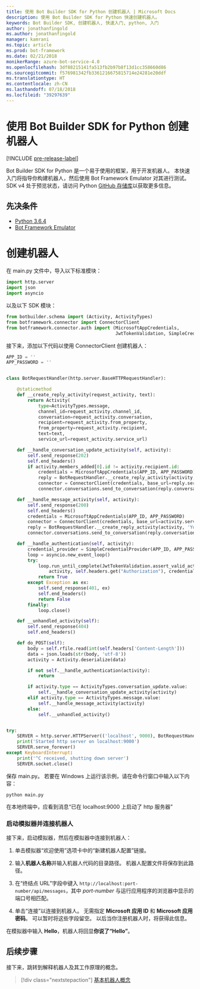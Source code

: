 ```yaml
---
title: 使用 Bot Builder SDK for Python 创建机器人 | Microsoft Docs
description: 使用 Bot Builder SDK for Python 快速创建机器人。
keywords: Bot Builder SDK, 创建机器人, 快速入门, python, 入门
author: jonathanfingold
ms.author: jonathanfingold
manager: kamrani
ms.topic: article
ms.prod: bot-framework
ms.date: 02/21/2018
monikerRange: azure-bot-service-4.0
ms.openlocfilehash: 3df88215141fa513fb2b97b8f13d1cc358660d86
ms.sourcegitcommit: f576981342fb3361216675815714e24281e20ddf
ms.translationtype: HT
ms.contentlocale: zh-CN
ms.lasthandoff: 07/18/2018
ms.locfileid: "39297639"
---
```

# <a name="create-a-bot-with-the-bot-builder-sdk-for-python"></a>使用 Bot Builder SDK for Python 创建机器人
[!INCLUDE [pre-release-label](../includes/pre-release-label.md)]

Bot Builder SDK for Python 是一个易于使用的框架，用于开发机器人。 本快速入门将指导你构建机器人，然后使用 Bot Framework Emulator 对其进行测试。 SDK v4 处于预览状态，请访问 Python [GitHub 存储库](https://github.com/Microsoft/botbuilder-python)以获取更多信息。 

## <a name="pre-requisite"></a>先决条件
- [Python 3.6.4](https://www.python.org/downloads/) 
- [Bot Framework Emulator](https://github.com/Microsoft/BotFramework-Emulator/releases)

# <a name="create-a-bot"></a>创建机器人
在 main.py 文件中，导入以下标准模块：

```python
import http.server
import json
import asyncio
```

以及以下 SDK 模块：
```python
from botbuilder.schema import (Activity, ActivityTypes)
from botframework.connector import ConnectorClient
from botframework.connector.auth import (MicrosoftAppCredentials,
                                         JwtTokenValidation, SimpleCredentialProvider)
```
接下来，添加以下代码以使用 ConnectorClient 创建机器人：
```python
APP_ID = ''
APP_PASSWORD = ''


class BotRequestHandler(http.server.BaseHTTPRequestHandler):

    @staticmethod
    def __create_reply_activity(request_activity, text):
        return Activity(
            type=ActivityTypes.message,
            channel_id=request_activity.channel_id,
            conversation=request_activity.conversation,
            recipient=request_activity.from_property,
            from_property=request_activity.recipient,
            text=text,
            service_url=request_activity.service_url)

    def __handle_conversation_update_activity(self, activity):
        self.send_response(202)
        self.end_headers()
        if activity.members_added[0].id != activity.recipient.id:
            credentials = MicrosoftAppCredentials(APP_ID, APP_PASSWORD)
            reply = BotRequestHandler.__create_reply_activity(activity, 'Hello and welcome to the echo bot!')
            connector = ConnectorClient(credentials, base_url=reply.service_url)
            connector.conversations.send_to_conversation(reply.conversation.id, reply)

    def __handle_message_activity(self, activity):
        self.send_response(200)
        self.end_headers()
        credentials = MicrosoftAppCredentials(APP_ID, APP_PASSWORD)
        connector = ConnectorClient(credentials, base_url=activity.service_url)
        reply = BotRequestHandler.__create_reply_activity(activity, 'You said: %s' % activity.text)
        connector.conversations.send_to_conversation(reply.conversation.id, reply)

    def __handle_authentication(self, activity):
        credential_provider = SimpleCredentialProvider(APP_ID, APP_PASSWORD)
        loop = asyncio.new_event_loop()
        try:
            loop.run_until_complete(JwtTokenValidation.assert_valid_activity(
                activity, self.headers.get("Authorization"), credential_provider))
            return True
        except Exception as ex:
            self.send_response(401, ex)
            self.end_headers()
            return False
        finally:
            loop.close()

    def __unhandled_activity(self):
        self.send_response(404)
        self.end_headers()

    def do_POST(self):
        body = self.rfile.read(int(self.headers['Content-Length']))
        data = json.loads(str(body, 'utf-8'))
        activity = Activity.deserialize(data)

        if not self.__handle_authentication(activity):
            return

        if activity.type == ActivityTypes.conversation_update.value:
            self.__handle_conversation_update_activity(activity)
        elif activity.type == ActivityTypes.message.value:
            self.__handle_message_activity(activity)
        else:
            self.__unhandled_activity()


try:
    SERVER = http.server.HTTPServer(('localhost', 9000), BotRequestHandler)
    print('Started http server on localhost:9000')
    SERVER.serve_forever()
except KeyboardInterrupt:
    print('^C received, shutting down server')
    SERVER.socket.close()
```


保存 main.py。 若要在 Windows 上运行该示例，请在命令行窗口中输入以下内容：
```
python main.py
```
在本地终端中，应看到消息“已在 localhost:9000 上启动了 http 服务器”

### <a name="start-the-emulator-and-connect-your-bot"></a>启动模拟器并连接机器人

接下来，启动模拟器，然后在模拟器中连接到机器人：


1. 单击模拟器“欢迎使用”选项卡中的“新建机器人配置”链接。 

2. 输入**机器人名称**并输入机器人代码的目录路径。 机器人配置文件将保存到此路径。

3. 在“终结点 URL”字段中键入 `http://localhost:port-number/api/messages`，其中 *port-number* 与运行应用程序的浏览器中显示的端口号相匹配。

4. 单击“连接”以连接到机器人。 无需指定 **Microsoft 应用 ID** 和 **Microsoft 应用密码**。 可以暂时将这些字段留空。 以后当你注册机器人时，将获得此信息。

在模拟器中输入 **Hello**，机器人将回显**你说了“Hello”**。

## <a name="next-steps"></a>后续步骤

接下来，跳转到解释机器人及其工作原理的概念。

> [!div class="nextstepaction"]
> [基本机器人概念](../v4sdk/bot-builder-basics.md)
